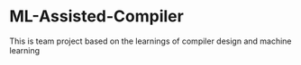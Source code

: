 # ML-Assisted-Compiler
This is team project based on the learnings of compiler design and machine learning
